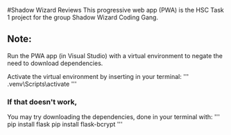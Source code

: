 #Shadow Wizard Reviews
This progressive web app (PWA) is the HSC Task 1 project for the group Shadow Wizard Coding Gang.

## Note:

Run the PWA app (in Visual Studio) with a virtual environment to negate the need to download dependencies.

Activate the virtual environment by inserting in your terminal:
'''
.venv\Scripts\activate
'''

### If that doesn't work,
You may try downloading the dependencies, done in your terminal with:
'''
pip install flask
pip install flask-bcrypt
'''



